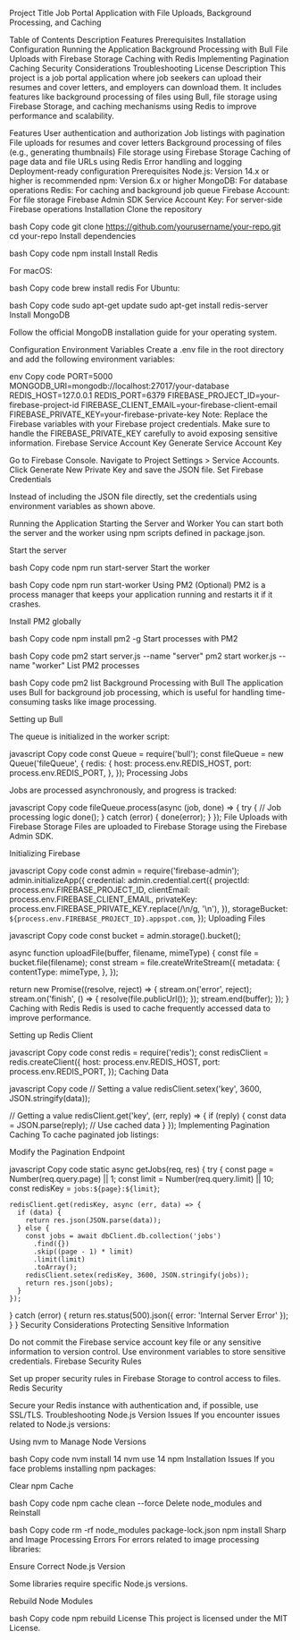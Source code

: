 Project Title
Job Portal Application with File Uploads, Background Processing, and Caching

Table of Contents
Description
Features
Prerequisites
Installation
Configuration
Running the Application
Background Processing with Bull
File Uploads with Firebase Storage
Caching with Redis
Implementing Pagination Caching
Security Considerations
Troubleshooting
License
Description
This project is a job portal application where job seekers can upload their resumes and cover letters, and employers can download them. It includes features like background processing of files using Bull, file storage using Firebase Storage, and caching mechanisms using Redis to improve performance and scalability.

Features
User authentication and authorization
Job listings with pagination
File uploads for resumes and cover letters
Background processing of files (e.g., generating thumbnails)
File storage using Firebase Storage
Caching of page data and file URLs using Redis
Error handling and logging
Deployment-ready configuration
Prerequisites
Node.js: Version 14.x or higher is recommended
npm: Version 6.x or higher
MongoDB: For database operations
Redis: For caching and background job queue
Firebase Account: For file storage
Firebase Admin SDK Service Account Key: For server-side Firebase operations
Installation
Clone the repository

bash
Copy code
git clone https://github.com/yourusername/your-repo.git
cd your-repo
Install dependencies

bash
Copy code
npm install
Install Redis

For macOS:

bash
Copy code
brew install redis
For Ubuntu:

bash
Copy code
sudo apt-get update
sudo apt-get install redis-server
Install MongoDB

Follow the official MongoDB installation guide for your operating system.

Configuration
Environment Variables
Create a .env file in the root directory and add the following environment variables:

env
Copy code
PORT=5000
MONGODB_URI=mongodb://localhost:27017/your-database
REDIS_HOST=127.0.0.1
REDIS_PORT=6379
FIREBASE_PROJECT_ID=your-firebase-project-id
FIREBASE_CLIENT_EMAIL=your-firebase-client-email
FIREBASE_PRIVATE_KEY=your-firebase-private-key
Note: Replace the Firebase variables with your Firebase project credentials. Make sure to handle the FIREBASE_PRIVATE_KEY carefully to avoid exposing sensitive information.
Firebase Service Account Key
Generate Service Account Key

Go to Firebase Console.
Navigate to Project Settings > Service Accounts.
Click Generate New Private Key and save the JSON file.
Set Firebase Credentials

Instead of including the JSON file directly, set the credentials using environment variables as shown above.

Running the Application
Starting the Server and Worker
You can start both the server and the worker using npm scripts defined in package.json.

Start the server

bash
Copy code
npm run start-server
Start the worker

bash
Copy code
npm run start-worker
Using PM2 (Optional)
PM2 is a process manager that keeps your application running and restarts it if it crashes.

Install PM2 globally

bash
Copy code
npm install pm2 -g
Start processes with PM2

bash
Copy code
pm2 start server.js --name "server"
pm2 start worker.js --name "worker"
List PM2 processes

bash
Copy code
pm2 list
Background Processing with Bull
The application uses Bull for background job processing, which is useful for handling time-consuming tasks like image processing.

Setting up Bull

The queue is initialized in the worker script:

javascript
Copy code
const Queue = require('bull');
const fileQueue = new Queue('fileQueue', {
  redis: {
    host: process.env.REDIS_HOST,
    port: process.env.REDIS_PORT,
  },
});
Processing Jobs

Jobs are processed asynchronously, and progress is tracked:

javascript
Copy code
fileQueue.process(async (job, done) => {
  try {
    // Job processing logic
    done();
  } catch (error) {
    done(error);
  }
});
File Uploads with Firebase Storage
Files are uploaded to Firebase Storage using the Firebase Admin SDK.

Initializing Firebase

javascript
Copy code
const admin = require('firebase-admin');
admin.initializeApp({
  credential: admin.credential.cert({
    projectId: process.env.FIREBASE_PROJECT_ID,
    clientEmail: process.env.FIREBASE_CLIENT_EMAIL,
    privateKey: process.env.FIREBASE_PRIVATE_KEY.replace(/\\n/g, '\n'),
  }),
  storageBucket: `${process.env.FIREBASE_PROJECT_ID}.appspot.com`,
});
Uploading Files

javascript
Copy code
const bucket = admin.storage().bucket();

async function uploadFile(buffer, filename, mimeType) {
  const file = bucket.file(filename);
  const stream = file.createWriteStream({
    metadata: {
      contentType: mimeType,
    },
  });

  return new Promise((resolve, reject) => {
    stream.on('error', reject);
    stream.on('finish', () => {
      resolve(file.publicUrl());
    });
    stream.end(buffer);
  });
}
Caching with Redis
Redis is used to cache frequently accessed data to improve performance.

Setting up Redis Client

javascript
Copy code
const redis = require('redis');
const redisClient = redis.createClient({
  host: process.env.REDIS_HOST,
  port: process.env.REDIS_PORT,
});
Caching Data

javascript
Copy code
// Setting a value
redisClient.setex('key', 3600, JSON.stringify(data));

// Getting a value
redisClient.get('key', (err, reply) => {
  if (reply) {
    const data = JSON.parse(reply);
    // Use cached data
  }
});
Implementing Pagination Caching
To cache paginated job listings:

Modify the Pagination Endpoint

javascript
Copy code
static async getJobs(req, res) {
  try {
    const page = Number(req.query.page) || 1;
    const limit = Number(req.query.limit) || 10;
    const redisKey = `jobs:${page}:${limit}`;

    redisClient.get(redisKey, async (err, data) => {
      if (data) {
        return res.json(JSON.parse(data));
      } else {
        const jobs = await dbClient.db.collection('jobs')
          .find({})
          .skip((page - 1) * limit)
          .limit(limit)
          .toArray();
        redisClient.setex(redisKey, 3600, JSON.stringify(jobs));
        return res.json(jobs);
      }
    });
  } catch (error) {
    return res.status(500).json({ error: 'Internal Server Error' });
  }
}
Security Considerations
Protecting Sensitive Information

Do not commit the Firebase service account key file or any sensitive information to version control.
Use environment variables to store sensitive credentials.
Firebase Security Rules

Set up proper security rules in Firebase Storage to control access to files.
Redis Security

Secure your Redis instance with authentication and, if possible, use SSL/TLS.
Troubleshooting
Node.js Version Issues
If you encounter issues related to Node.js versions:

Using nvm to Manage Node Versions

bash
Copy code
nvm install 14
nvm use 14
npm Installation Issues
If you face problems installing npm packages:

Clear npm Cache

bash
Copy code
npm cache clean --force
Delete node_modules and Reinstall

bash
Copy code
rm -rf node_modules package-lock.json
npm install
Sharp and Image Processing Errors
For errors related to image processing libraries:

Ensure Correct Node.js Version

Some libraries require specific Node.js versions.

Rebuild Node Modules

bash
Copy code
npm rebuild
License
This project is licensed under the MIT License.
